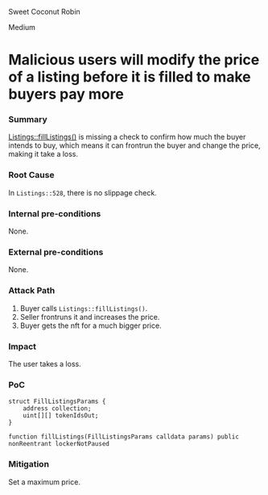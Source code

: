 Sweet Coconut Robin

Medium

# Malicious users will modify the price of a listing before it is filled to make buyers pay more

### Summary

[Listings::fillListings()](https://github.com/sherlock-audit/2024-08-flayer/blob/main/flayer/src/contracts/Listings.sol#L528) is missing a check to confirm how much the buyer intends to buy, which means it can frontrun the buyer and change the price, making it take a loss.

### Root Cause

In `Listings::528`, there is no slippage check.

### Internal pre-conditions

None.

### External pre-conditions

None.

### Attack Path

1. Buyer calls `Listings::fillListings()`.
2. Seller frontruns it and increases the price.
3. Buyer gets the nft for a much bigger price.

### Impact

The user takes a loss.

### PoC

```solidity
struct FillListingsParams {
    address collection;
    uint[][] tokenIdsOut;
}

function fillListings(FillListingsParams calldata params) public nonReentrant lockerNotPaused
```

### Mitigation

Set a maximum price.